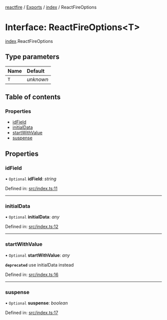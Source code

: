 [reactfire](../README.md) / [Exports](../modules.md) / [index](../modules/index.md) / ReactFireOptions

# Interface: ReactFireOptions<T\>

[index](../modules/index.md).ReactFireOptions

## Type parameters

Name | Default |
:------ | :------ |
`T` | *unknown* |

## Table of contents

### Properties

- [idField](index.reactfireoptions.md#idfield)
- [initialData](index.reactfireoptions.md#initialdata)
- [startWithValue](index.reactfireoptions.md#startwithvalue)
- [suspense](index.reactfireoptions.md#suspense)

## Properties

### idField

• `Optional` **idField**: *string*

Defined in: [src/index.ts:11](https://github.com/FirebaseExtended/reactfire/blob/master/src/index.ts#L11)

___

### initialData

• `Optional` **initialData**: *any*

Defined in: [src/index.ts:12](https://github.com/FirebaseExtended/reactfire/blob/master/src/index.ts#L12)

___

### startWithValue

• `Optional` **startWithValue**: *any*

**`deprecated`** use initialData instead

Defined in: [src/index.ts:16](https://github.com/FirebaseExtended/reactfire/blob/master/src/index.ts#L16)

___

### suspense

• `Optional` **suspense**: *boolean*

Defined in: [src/index.ts:17](https://github.com/FirebaseExtended/reactfire/blob/master/src/index.ts#L17)

